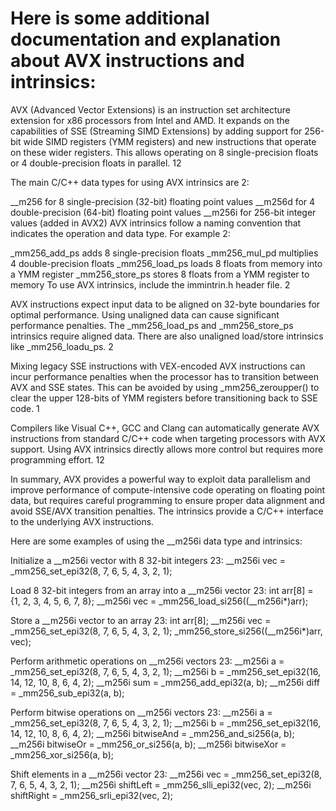 # Here is some additional documentation and explanation about AVX instructions and intrinsics:

AVX (Advanced Vector Extensions) is an instruction set architecture extension for x86 processors from Intel and AMD. 
It expands on the capabilities of SSE (Streaming SIMD Extensions) by adding support for 256-bit wide SIMD registers 
(YMM registers) and new instructions that operate on these wider registers. 
This allows operating on 8 single-precision floats or 4 double-precision floats in parallel. 12

The main C/C++ data types for using AVX intrinsics are 2:

__m256 for 8 single-precision (32-bit) floating point values
__m256d for 4 double-precision (64-bit) floating point values
__m256i for 256-bit integer values (added in AVX2)
AVX intrinsics follow a naming convention that indicates the operation and data type. For example 2:

_mm256_add_ps adds 8 single-precision floats
_mm256_mul_pd multiplies 4 double-precision floats
_mm256_load_ps loads 8 floats from memory into a YMM register
_mm256_store_ps stores 8 floats from a YMM register to memory
To use AVX intrinsics, include the immintrin.h header file. 2

AVX instructions expect input data to be aligned on 32-byte boundaries for optimal performance. 
Using unaligned data can cause significant performance penalties. 
The _mm256_load_ps and _mm256_store_ps intrinsics require aligned data. 
There are also unaligned load/store intrinsics like _mm256_loadu_ps. 2

Mixing legacy SSE instructions with VEX-encoded AVX instructions can incur performance 
penalties when the processor has to transition between AVX and SSE states. 
This can be avoided by using _mm256_zeroupper() to clear the upper 128-bits of YMM 
registers before transitioning back to SSE code. 1

Compilers like Visual C++, GCC and Clang can automatically generate AVX instructions 
from standard C/C++ code when targeting processors with AVX support. 
Using AVX intrinsics directly allows more control but requires more programming effort. 12

In summary, AVX provides a powerful way to exploit data parallelism and improve 
performance of compute-intensive code operating on floating point data, but requires 
careful programming to ensure proper data alignment and avoid SSE/AVX transition penalties. 
The intrinsics provide a C/C++ interface to the underlying AVX instructions.



Here are some examples of using the __m256i data type and intrinsics:

Initialize a __m256i vector with 8 32-bit integers 23:
__m256i vec = _mm256_set_epi32(8, 7, 6, 5, 4, 3, 2, 1);


Load 8 32-bit integers from an array into a __m256i vector 23:
int arr[8] = {1, 2, 3, 4, 5, 6, 7, 8};
__m256i vec = _mm256_load_si256((__m256i*)arr);


Store a __m256i vector to an array 23:
int arr[8];
__m256i vec = _mm256_set_epi32(8, 7, 6, 5, 4, 3, 2, 1);
_mm256_store_si256((__m256i*)arr, vec);


Perform arithmetic operations on __m256i vectors 23:
__m256i a = _mm256_set_epi32(8, 7, 6, 5, 4, 3, 2, 1);
__m256i b = _mm256_set_epi32(16, 14, 12, 10, 8, 6, 4, 2);
__m256i sum = _mm256_add_epi32(a, b);
__m256i diff = _mm256_sub_epi32(a, b);


Perform bitwise operations on __m256i vectors 23:
__m256i a = _mm256_set_epi32(8, 7, 6, 5, 4, 3, 2, 1);
__m256i b = _mm256_set_epi32(16, 14, 12, 10, 8, 6, 4, 2);
__m256i bitwiseAnd = _mm256_and_si256(a, b);
__m256i bitwiseOr = _mm256_or_si256(a, b);
__m256i bitwiseXor = _mm256_xor_si256(a, b);


Shift elements in a __m256i vector 23:
__m256i vec = _mm256_set_epi32(8, 7, 6, 5, 4, 3, 2, 1);
__m256i shiftLeft = _mm256_slli_epi32(vec, 2);
__m256i shiftRight = _mm256_srli_epi32(vec, 2);
